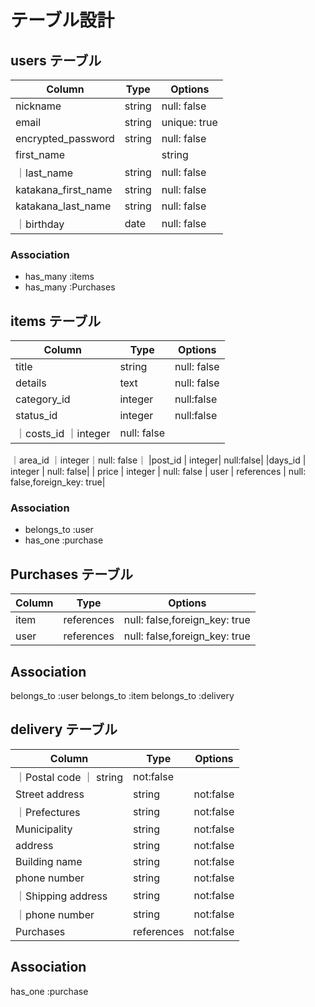 # テーブル設計

## users テーブル

| Column   | Type   | Options     |
| -------- | ------ | ----------- |
| nickname     | string | null: false   |
| email        | string | unique: true   |null: false |
| encrypted_password | string | null: false   |
|first_name  |         | string | null: false  |
｜last_name  | string | null: false  |
| katakana_first_name     | string | null: false   |
| katakana_last_name     | string | null: false   |
｜birthday | date | null: false   |




### Association

- has_many :items
- has_many :Purchases
  

## items テーブル

| Column | Type   | Options     |
| ------ | ------ | ----------- |
| title         | string | null: false |
| details      | text | null: false|
|category_id       | integer| null:false
|status_id        | integer   |null:false |
｜costs_id        ｜integer| null: false  |
｜area_id          ｜integer｜null: false｜
|post_id          | integer| null:false|
|days_id          | integer | null: false|
| price          | integer | null: false
| user       | references  |  null: false,foreign_key: true|

### Association

- belongs_to :user
- has_one :purchase
  

## Purchases テーブル

| Column | Type   | Options     |
| ------ | ------ | ----------- |
| item  | references |  null: false,foreign_key: true |
| user| references |  null: false,foreign_key: true |



  ## Association

  belongs_to :user
  belongs_to :item
  belongs_to :delivery

  ## delivery テーブル


| Column | Type   | Options     |
| ------ | ------ | ----------- |
｜Postal code    ｜ string | not:false|
|Street address | string | not:false|
｜Prefectures |   string | not:false|
|Municipality   | string | not:false|
|address        |string | not:false|
|Building name | string | not:false|
|phone number  | string | not:false|
｜Shipping address | string | not:false|
｜phone number |  string | not:false|
|Purchases | references | not:false |

## Association

  has_one :purchase